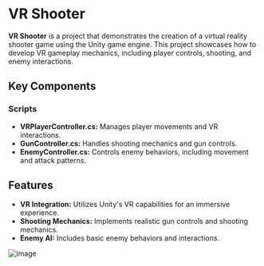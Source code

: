 # VR Shooter

**VR Shooter** is a project that demonstrates the creation of a virtual reality shooter game using the Unity game engine. This project showcases how to develop VR gameplay mechanics, including player controls, shooting, and enemy interactions.

## Key Components

### Scripts
- **VRPlayerController.cs:** Manages player movements and VR interactions.
- **GunController.cs:** Handles shooting mechanics and gun controls.
- **EnemyController.cs:** Controls enemy behaviors, including movement and attack patterns.

## Features

- **VR Integration:** Utilizes Unity's VR capabilities for an immersive experience.
- **Shooting Mechanics:** Implements realistic gun controls and shooting mechanics.
- **Enemy AI:** Includes basic enemy behaviors and interactions.


![image](https://github.com/khaled71612000/VR-Shooter/assets/59780800/5835f23e-c1f7-4ab3-9237-eacefeedd457)
